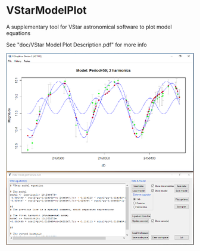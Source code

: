 # VStarModelPlot
A supplementary tool for VStar astronomical software to plot model equations

See "doc/VStar Model Plot Description.pdf" for more info

![Screenshot](doc/Screenshot001.png?raw=true)
